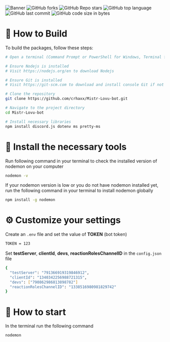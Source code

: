 ![Banner](https://i.postimg.cc/mk9WjqJY/Mistr-Lovu-Bot-1.png)
![GitHub forks](https://img.shields.io/github/forks/crhaxx/Mistr-Lovu-bot)
![GitHub Repo stars](https://img.shields.io/github/stars/crhaxx/Mistr-Lovu-bot)
![GitHub top language](https://img.shields.io/github/languages/top/crhaxx/Mistr-Lovu-bot)
![GitHub last commit](https://img.shields.io/github/last-commit/crhaxx/Mistr-Lovu-bot)
![GitHub code size in bytes](https://img.shields.io/github/languages/code-size/crhaxx/Mistr-Lovu-bot)

# 📝 How to Build

To build the packages, follow these steps:

```bash
# Open a terminal (Command Prompt or PowerShell for Windows, Terminal for macOS or Linux)

# Ensure Nodejs is installed
# Visit https://nodejs.org/en to download Nodejs

# Ensure Git is installed
# Visit https://git-scm.com to download and install console Git if not already installed

# Clone the repository
git clone https://github.com/crhaxx/Mistr-Lovu-bot.git

# Navigate to the project directory
cd Mistr-Lovu-bot

# Install necessary libraries
npm install discord.js dotenv ms pretty-ms
```

# 📄 Install the necessary tools

Run following command in your terminal to check the installed version of nodemon on your computer

```bash
nodemon -v
```

If your nodemon version is low or you do not have nodemon installed yet, run the following command in your terminal to install nodemon globally

```bash
npm install -g nodemon
```

# ⚙️ Customize your settings

Create an `.env` file and set the value of **TOKEN** (bot token)

```bash
TOKEN = 123
```

Set **testServer**, **clientId**, **devs**, **reactionRolesChannelID** in the `config.json` file

```bash
{
  "testServer": "791366919319846912",
  "clientId": "1340342256988721315",
  "devs": ["790862986813898782"]
  "reactionRolesChannelID": "1338516980981829742"
}
```

# 🔑 How to start

In the terminal run the following command

```bash
nodemon
```
